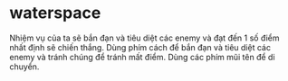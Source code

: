 # waterspace
Nhiệm vụ của ta sẽ bắn đạn và tiêu diệt các enemy và đạt đến 1 số điểm nhất định sẽ chiến thắng.
Dùng phím cách để bắn đạn và tiêu diệt các enemy và tránh chúng để tránh mất điểm.
Dùng các phím mũi tên để di chuyển.
